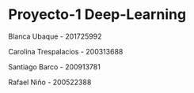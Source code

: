 # Proyecto-1 Deep-Learning


Blanca Ubaque - 201725992		

Carolina Trespalacios - 200313688		

Santiago Barco - 200913781		

Rafael Niño - 200522388	
